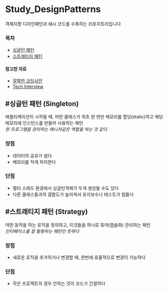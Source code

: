 # Study_DesignPatterns
 객체지향 디자인패턴과 예시 코드를 수록하는 리포지토리입니다
### 목차
+ [싱글턴 패턴](#스트레티지-패턴-strategy)
+ [스트레티지 패턴](#싱글턴-패턴-singleton)
#### 참고한 자료
 + [얄팍한 코딩사전](https://www.youtube.com/c/%EC%96%84%ED%8C%8D%ED%95%9C%EC%BD%94%EB%94%A9%EC%82%AC%EC%A0%84)
 + [Tech Interview](https://gyoogle.dev/blog/)
 

## #싱글턴 패턴 (Singleton)
애플리케이션이 시작될 때, 어떤 클래스가 최초 한 번만 메모리를 할당(static)하고 해당 메모리에 인스턴스를 만들어 사용하는 패턴  
*한 프로그램을 관리하는 매니저같은 역할을 하는 것 같다*
### 장점
 + 데이터의 공유가 쉽다
 + 메모리를 적게 차지한다
### 단점
 + 멀티 스레드 환경에서 싱글턴객체가 두개 생성될 수도 있다
 + 다른 클래스들과의 결합도가 높아져서 유지보수나 테스트가 힘들다

## #스트래티지 패턴 (Strategy)
어떤 동작을 하는 로직을 정의하고, 이것들을 하나로 묶어(캡슐화) 관리하는 패턴  
*인터페이스를 잘 활용하는 패턴인 듯하다*
### 장점
 + 새로운 로직을 추가하거나 변경할 때, 한번에 효율적으로 변경이 가능하다</li>
### 단점
 + 작은 프로젝트의 경우 안하는 것이 코드가 간결하다
